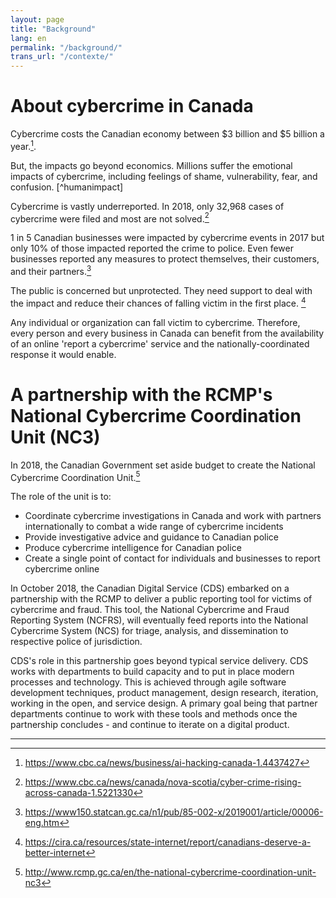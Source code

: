 ```yaml
---
layout: page
title: "Background"
lang: en
permalink: "/background/"
trans_url: "/contexte/"
---
```


# About cybercrime in Canada

Cybercrime costs the Canadian economy between $3 billion and $5 billion a year.[^estimatedcosts]. 

But, the impacts go beyond economics. Millions suffer the emotional impacts of cybercrime, including feelings of shame, vulnerability, fear, and confusion. [^humanimpact]

Cybercrime is vastly underreported. In 2018, only 32,968 cases of cybercrime were filed and most are not solved.[^unsolvedcybercrimes]

1 in 5 Canadian businesses were impacted by cybercrime events in 2017 but only 10% of those impacted reported the crime to
police. Even fewer businesses reported any measures to protect themselves, their customers, and their partners.[^statscancybercrimeandbusinesses]

The public is concerned but unprotected. They need support to deal with the impact and reduce their chances of falling victim in the first place. [^concernedcanadians]

Any individual or organization can fall victim to cybercrime. Therefore, every person and every business in Canada can benefit from the availability of an online 'report a cybercrime' service and the nationally-coordinated response it would enable. 

# A partnership with the RCMP's National Cybercrime Coordination Unit (NC3)
In 2018, the Canadian Government set aside budget to create the National Cybercrime Coordination Unit.[^NC3] 

The role of the unit is to:
 *  Coordinate cybercrime investigations in Canada and work with partners internationally to combat a wide range of cybercrime
incidents
 *  Provide investigative advice and guidance to Canadian police
 *  Produce cybercrime intelligence for Canadian police
 *  Create a single point of contact for individuals and businesses to report cybercrime online

In October 2018, the Canadian Digital Service (CDS) embarked on a partnership with the RCMP to deliver a public reporting tool for victims of cybercrime and fraud. This tool, the National Cybercrime and Fraud Reporting System (NCFRS), will eventually feed reports into the National Cybercrime System (NCS) for triage, analysis, and dissemination to respective police of jurisdiction. 

CDS's role in this partnership goes beyond typical service delivery. CDS works with departments to build capacity and  to put in place modern processes and technology. This is achieved through agile software development techniques, product management, design research, iteration, working in the open, and service design. A primary goal being that partner departments continue to work with these tools and methods once the partnership concludes - and continue to iterate on a digital product.

---
[^estimatedcosts]: https://www.cbc.ca/news/business/ai-hacking-canada-1.4437427
[^human impact]: https://www.symantec.com/content/en/us/home_homeoffice/media/pdf/cybercrime_report/Norton_USA-Human%20Impact-A4_Aug4-2.pdf
[^unsolvedcybercrimes]: https://www.cbc.ca/news/canada/nova-scotia/cyber-crime-rising-across-canada-1.5221330
[^statscancybercrimeandbusinesses]: https://www150.statcan.gc.ca/n1/pub/85-002-x/2019001/article/00006-eng.htm
[^concernedcanadians]: https://cira.ca/resources/state-internet/report/canadians-deserve-a-better-internet
[^NC3]: http://www.rcmp.gc.ca/en/the-national-cybercrime-coordination-unit-nc3
